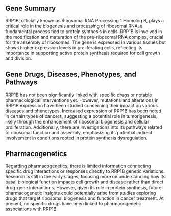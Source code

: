 ## Gene Summary
RRP1B, officially known as Ribosomal RNA Processing 1 Homolog B, plays a critical role in the biogenesis and processing of ribosomal RNA, a fundamental process tied to protein synthesis in cells. RRP1B is involved in the modification and maturation of the pre-ribosomal RNA complex, crucial for the assembly of ribosomes. The gene is expressed in various tissues but shows higher expression levels in proliferating cells, reflecting its importance in supporting active protein synthesis required for cell growth and division.

## Gene Drugs, Diseases, Phenotypes, and Pathways
RRP1B has not been significantly linked with specific drugs or notable pharmacological interventions yet. However, mutations and alterations in RRP1B expression have been studied concerning their impact on various diseases and phenotypes. Increased expression of RRP1B has been noted in certain types of cancers, suggesting a potential role in tumorigenesis, likely through the enhancement of ribosomal biogenesis and cellular proliferation. Additionally, there are investigations into its pathways related to ribosomal function and assembly, emphasizing its potential indirect involvement in conditions rooted in protein synthesis dysregulation.

## Pharmacogenetics
Regarding pharmacogenetics, there is limited information connecting specific drug interactions or responses directly to RRP1B genetic variations. Research is still in the early stages, focusing more on understanding how its basal biological function impacts cell growth and disease rather than direct drug-gene interactions. However, given its role in protein synthesis, future pharmacogenetic insights could potentially arise from studies exploring drugs that target ribosomal biogenesis and function in cancer treatment. At present, no specific drugs have been linked to pharmacogenetic associations with RRP1B.